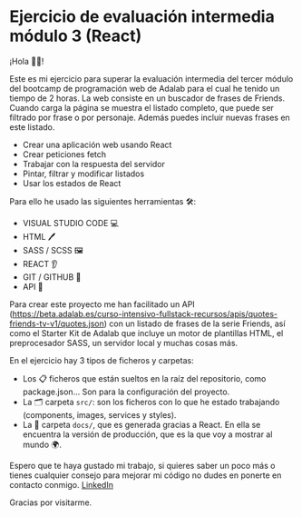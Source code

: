 # Ejercicio de evaluación intermedia módulo 3 (React)

¡Hola 👋🏽!

Este es mi ejercicio para superar la evaluación intermedia del tercer módulo del bootcamp de programación web de Adalab para el cual he tenido un tiempo de 2 horas. La web consiste en un buscador de frases de Friends. Cuando carga la página se muestra el listado completo, que puede ser filtrado por frase o por personaje. Además puedes incluir nuevas frases en este listado.

- Crear una aplicación web usando React
- Crear peticiones fetch
- Trabajar con la respuesta del servidor
- Pintar, filtrar y modificar listados
- Usar los estados de React

Para ello he usado las siguientes herramientas 🛠️:

- VISUAL STUDIO CODE 💻
- HTML 🖊️
- SASS / SCSS 🖼️
- REACT 👂
- GIT / GITHUB 🌳
- API 🔎

Para crear este proyecto me han facilitado un API (https://beta.adalab.es/curso-intensivo-fullstack-recursos/apis/quotes-friends-tv-v1/quotes.json) con un listado de frases de la serie Friends, así como el Starter Kit de Adalab que incluye un motor de plantillas HTML, el preprocesador SASS, un servidor local y muchas cosas más.

En el ejercicio hay 3 tipos de ficheros y carpetas:

- Los 📋 ficheros que están sueltos en la raíz del repositorio, como package.json... Son para la configuración del proyecto.
- La 🗂️ carpeta `src/`: son los ficheros con lo que he estado trabajando (components, images, services y styles).
- La 📂 carpeta `docs/`, que es generada gracias a React. En ella se encuentra la versión de producción, que es la que voy a mostrar al mundo 🌍.

Espero que te haya gustado mi trabajo, si quieres saber un poco más o tienes cualquier consejo para mejorar mi código no dudes en ponerte en contacto conmigo. [LinkedIn](https://www.linkedin.com/in/bea-figueroa/)

Gracias por visitarme.
